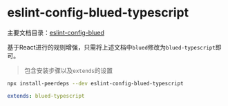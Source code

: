 # eslint-config-blued-typescript

主要文档目录：[eslint-config-blued](https://www.npmjs.com/package/eslint-config-blued)

基于React进行的规则增强，只需将上述文档中`blued`修改为`blued-typescript`即可。  

> 包含安装步骤以及`extends`的设置

```bash
npx install-peerdeps --dev eslint-config-blued-typescript
```

```yml
extends: blued-typescript
```